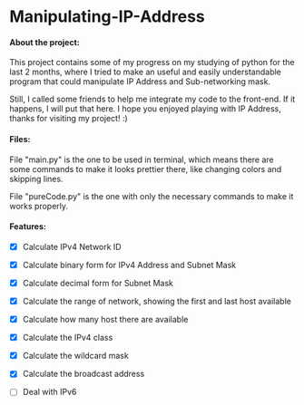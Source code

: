 # Manipulating-IP-Address

#### About the project:
This project contains some of my progress on my studying of python for the last 2 months, where I tried to make an useful and easily  understandable program that could manipulate IP Address and Sub-networking mask. 

Still, I called some friends to help me integrate my code to the front-end. If it happens, I will put that here. I hope you enjoyed playing with IP Address, thanks for visiting my project! :)

#### Files:
File "main.py" is the one to be used in terminal, which means there are some commands to make it looks prettier there, like changing colors and skipping lines. 

File "pureCode.py" is the one with only the necessary commands to make it works properly.

#### Features:

- [x] Calculate IPv4 Network ID

- [x] Calculate binary form for IPv4 Address and Subnet Mask

- [x] Calculate decimal form for Subnet Mask

- [x] Calculate the range of network, showing the first and last host available

- [x] Calculate how many host there are available

- [x] Calculate the IPv4 class

- [x] Calculate the wildcard mask

- [x] Calculate the broadcast address

- [ ] Deal with IPv6

